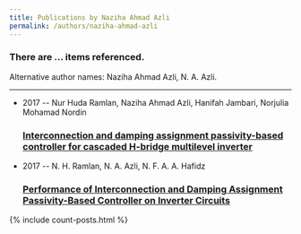 ```yaml
---
title: Publications by Naziha Ahmad Azli
permalink: /authors/naziha-ahmad-azli
---
```


<h3 id="number-posts">There are ... items referenced.</h3>
<p id='info-authors'>Alternative author names: Naziha Ahmad Azli, N. A. Azli.</p>
<hr />
<ul class="post-list">
<li><span class='post-meta'>2017 -- Nur Huda Ramlan, Naziha Ahmad Azli, Hanifah Jambari, Norjulia Mohamad Nordin</span><h3><a class='post-link' href="{{ site.baseurl }}/interconnection-and-damping-assignment-passivity-based-controller-for-cascaded-h-bridge-multilevel-inverter">Interconnection and damping assignment passivity-based controller for cascaded H-bridge multilevel inverter</a></h3></li>
<li><span class='post-meta'>2017 -- N. H. Ramlan, N. A. Azli, N. F. A. A. Hafidz</span><h3><a class='post-link' href="{{ site.baseurl }}/performance-of-interconnection-and-damping-assignment-passivity-based-controller-on-inverter-circuits">Performance of Interconnection and Damping Assignment Passivity-Based Controller on Inverter Circuits</a></h3></li>

</ul>
{% include count-posts.html %}

